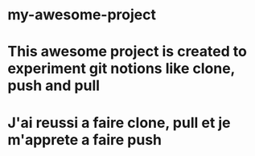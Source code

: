 # my-awesome-project
# This awesome project is created to experiment git notions like clone, push and pull
# J'ai reussi a faire clone, pull et je m'apprete a faire push
